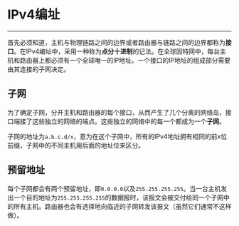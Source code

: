 # IPv4编址
----------

首先必须知道，主机与物理链路之间的边界或者路由器与链路之间的边界都称为**接口**。在IPv4编址中，采用一种称为**点分十进制**的记法。在全球因特网中，每台主机和路由器上都必须有一个全球唯一的IP地址。一个接口的IP地址的组成部分需要由其连接的子网决定。


## 子网

为了确定子网，分开主机和路由器的每个接口，从而产生了几个分离的网络岛，接口端接了这些独立的网络的端点。这些独立的网络中的每一个都成为一个**子网**。

子网的地址为`a.b.c.d/x`，意为在这个子网中，所有的IPv4地址拥有相同的前x位前缀，子网中的不同主机用后面的地址位来区分。


## 预留地址

每个子网都会有两个预留地址，即`0.0.0.0`以及`255.255.255.255`。当一台主机发出一个目的地址为`255.255.255.255`的数据报时，该报文会被交付给同一个子网中的所有主机。路由器也会有选择地向临近的子网转发该报文（虽然它们通常不这样做）。
